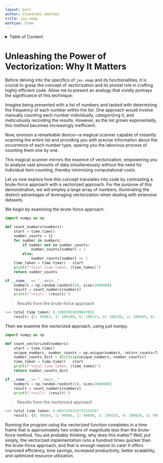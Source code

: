 ```yaml
---
layout: post
author: oluwatobi adefami
title: jax.vmap
mathjax: true
---
```


<details>
<summary>Table of Content</summary>

[unleashing the power of vectorization](#unleashing-the-power-of-vectorization-why-it-matters) 

</details>


# Unleashing the Power of Vectorization: Why It Matters 

Before delving into the specifics of `jax.vmap` and its functionalities, it is crucial to grasp the concept of vectorization and its pivotal role in crafting highly efficient code. Allow me to present an analogy that vividly portrays the significance of this technique:

Imagine being presented with a list of numbers and tasked with determining the frequency of each number within the list. One approach would involve manually counting each number individually, categorizing it, and meticulously recording the results. However, as the list grows exponentially, this method becomes increasingly inefficient.

Now, envision a remarkable device—a magical scanner capable of instantly scanning the entire list and providing you with precise information about the occurrence of each number type, sparing you the laborious process of counting them one by one.

This magical scanner mirrors the essence of vectorization, empowering you to analyze vast amounts of data simultaneously without the need for individual item counting, thereby minimizing computational costs.

Let us now explore how this concept translates into code by contrasting a brute-force approach with a vectorized approach. For the purpose of this demonstration, we will employ a large array of numbers, illuminating the distinct advantages of leveraging vectorization when dealing with extensive datasets.

We begin by examining the brute-force approach.

```python
import numpy as np

def count_numbers(numbers):
    start = time.time()
    number_counts = {}
    for number in numbers:
        if number not in number_counts:
            number_counts[number] = 1
        else:
            number_counts[number] += 1
    time_taken = time.time() - start
    print(f"total time taken: {time_taken}")
    return number_counts

if __name__ == "__main__"
    numbers = np.random.randint(10, size=1000000)
    result = count_numbers(numbers)
    print(f"result: {result}")
```
> Results from the brute-force approach

```python
>>> total time taken: 0.19865655899047852
    result: {1: 99683, 3: 100269, 8: 100111, 6: 100134, 2: 100449, 0: 100091, 9: 99932, 7: 99582, 5: 99927, 4: 99822}
```

Then we examine the vectorized approach, using just numpy.

```python
import numpy as np

def count_vectorized(numbers):
    start = time.time()
    unique_numbers, number_counts = np.unique(numbers, return_counts=True)
    number_counts_dict = dict(zip(unique_numbers, number_counts))
    time_taken = time.time() - start
    print(f"total time taken: {time_taken}")
    return number_counts_dict

if __name__ == "__main__"
    numbers = np.random.randint(10, size=1000000)
    result = count_numbers(numbers)
    print(f"result: {result}")
```
> Results from the vectorized approach

```python
>>> total time taken: 0.0037429332733154297
    result: {0: 99584, 1: 99986, 2: 99890, 3: 100535, 4: 100626, 5: 99919, 6: 100398, 7: 99599, 8: 99169, 9: 100294}
```
Running the program using the vectorized function completes in a time frame that is approximately two orders of magnitude less than the brute-force method. You are probably thinking, why does this matter? Well, put simply, the vectorized implementation runs a hundred times quicker than the brute-force approach, and that is enough reason to care! It offers improved efficiency, time savings, increased productivity, better scalability, and optimized resource utilization.





